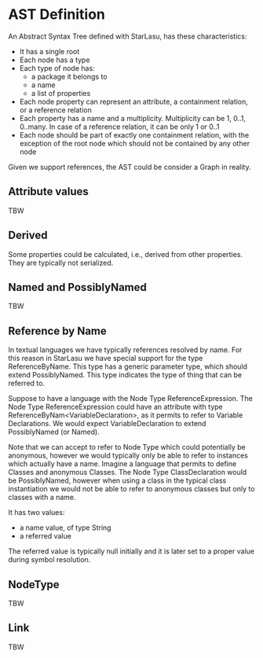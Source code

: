 # AST Definition

An Abstract Syntax Tree defined with StarLasu, has these characteristics:
* It has a single root
* Each node has a type
* Each type of node has:
  - a package it belongs to
  - a name
  - a list of properties
* Each node property can represent an attribute, a containment relation, or a reference relation
* Each property has a name and a multiplicity. Multiplicity can be 1, 0..1, 0..many. In case of a reference relation, it can be only 1 or 0..1
* Each node should be part of exactly one containment relation, with the exception of the root node which should not be contained by any other node

Given we support references, the AST could be consider a Graph in reality.

## Attribute values

TBW

## Derived

Some properties could be calculated, i.e., derived from other properties. They are typically not serialized.

## Named and PossiblyNamed

TBW

## Reference by Name

In textual languages we have typically references resolved by name. For this reason in StarLasu we have special support for the type ReferenceByName.
This type has a generic parameter type, which should extend PossiblyNamed. This type indicates the type of thing that can be referred to.

Suppose to have a language with the Node Type ReferenceExpression. The Node Type ReferenceExpression could have an attribute with type ReferenceByNam&lt;VariableDeclaration&gt;, as it permits to refer to Variable Declarations. We would expect VariableDeclaration to extend PossiblyNamed (or Named). 

Note that we can accept to refer to Node Type which could potentially be anonymous, however we would typically only be able to refer to instances which actually have a name. Imagine a language that permits to define Classes and anonymous Classes. The Node Type ClassDeclaration would be PossiblyNamed, however when using a class in the typical class instantiation we would not be able to refer to anonymous classes but only to classes with a name.

It has two values:
- a name value, of type String
- a referred value

The referred value is typically null initially and it is later set to a proper value during symbol resolution.

## NodeType

TBW

## Link

TBW

